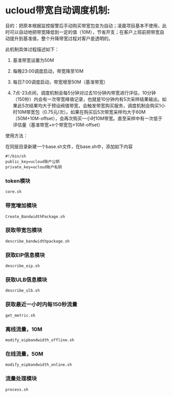 # ucloud带宽自动调度机制:

目的：把原本根据监控报警后手动购买带宽包变为自动；凌晨项目基本不使用，此时可以自动地把带宽降低到一定的值（10M），节省开支；在客户上班前把带宽自动提升到基准值，整个升降带宽过程对客户是透明的。

此机制具体过程描述如下：
1.	基准带宽设置为50M

2.	每晚23:00调度启动，带宽降至10M

3.	每日7:00调度启动，带宽增至50M（基准带宽）

4.	7点-23点间，调度机制会每5分钟对过去10分钟内带宽进行评估，10分钟（150秒）内会有一次带宽峰值记录，也就是10分钟内有5次采样结果输出。如果此5次结果均大于预设阀值带宽，会触发带宽购买服务，调度机制会购买1小时10M带宽包（0.75元/次）。如果在购买后5次带宽采样均大于60M（50M+10M-offset），会再次购买一小时10M带宽。直至采样中有一次低于评估量（基准带宽+n个带宽包×10M-offset）


使用方法：

在同层目录新建一个base.sh文件，在base.sh中，添加如下内容

	#!/bin/sh
	public_key=ucloud账户公钥
	private_key=ucloud账户私钥

### token模块	

    core.sh

### 带宽增加模块

    Create_BandwidthPackage.sh

### 获取带宽包模块
    
    describe_bandwidthpackage.sh
    
### 获取EIP信息模块

    describe_eip.sh

### 获取ULB信息模块

    describe_ulb.sh

### 获取最近一小时内每150秒流量

    get_metric.sh

### 离线流量，10M

    modify_eipbandwidth_offline.sh

### 在线流量，50M

    modify_eipbandwidth_online.sh

### 流量处理模块

    process.sh



